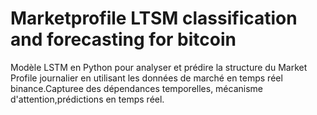 # Marketprofile LTSM classification and forecasting for bitcoin
Modèle LSTM en Python pour analyser et prédire la structure du Market Profile journalier en utilisant les données de marché en temps réel binance.Capturee des dépendances temporelles,  mécanisme d'attention,prédictions en temps réel.

